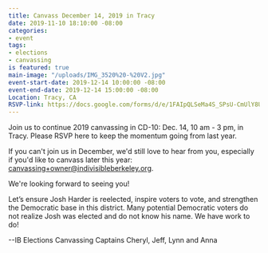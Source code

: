 ```yaml
---
title: Canvass December 14, 2019 in Tracy
date: 2019-11-10 18:10:00 -08:00
categories:
- event
tags:
- elections
- canvassing
is featured: true
main-image: "/uploads/IMG_3520%20-%20V2.jpg"
event-start-date: 2019-12-14 10:00:00 -08:00
event-end-date: 2019-12-14 15:00:00 -08:00
Location: Tracy, CA
RSVP-link: https://docs.google.com/forms/d/e/1FAIpQLSeMa4S_SPsU-CmUlY8U4eIO3bhAanwm91n_OVtlLwnO4R3XbQ/viewform
---
```


Join us to continue 2019 canvassing in CD-10: Dec. 14, 10 am - 3 pm, in Tracy.  Please RSVP here to keep the momentum going from last year. 

If you can't join us in December, we'd still love to hear from you, especially if you'd like to canvass later this year: canvassing+owner@indivisibleberkeley.org.  

We're looking forward to seeing you! 

Let’s ensure Josh Harder is reelected, inspire voters to vote, and strengthen the Democratic base in this district. Many potential Democratic voters do not realize Josh was elected and do not know his name. We have work to do! 

--IB Elections Canvassing Captains Cheryl, Jeff, Lynn and Anna